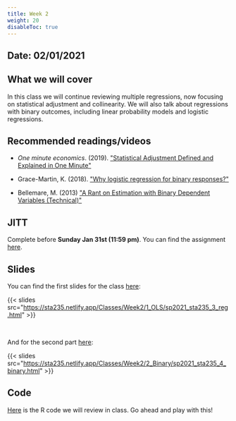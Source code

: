 ```yaml
---
title: Week 2
weight: 20
disableToc: true
---
```


## Date: 02/01/2021

## What we will cover

In this class we will continue reviewing multiple regressions, now focusing on statistical adjustment and collinearity. We will also talk about regressions with binary outcomes, including linear probability models and logistic regressions. 

## Recommended readings/videos

- *One minute economics*. (2019). ["Statistical Adjustment Defined and Explained in One Minute"](https://www.youtube.com/watch?v=is3IM8-CSbU&ab_channel=OneMinuteEconomics)

- Grace-Martin, K. (2018). ["Why logistic regression for binary responses?"](https://www.theanalysisfactor.com/why-logistic-regression-for-binary-response/)

- Bellemare, M. (2013) ["A Rant on Estimation with Binary Dependent Variables (Technical)"](http://marcfbellemare.com/wordpress/8951)

## JITT

Complete before **Sunday Jan 31st (11:59 pm)**. You can find the assignment [here](https://forms.gle/3T57btqLP3JoVEnc7).

## Slides

You can find the first slides for the class [here](https://sta235.netlify.app/Classes/Week2/1_OLS/sp2021_sta235_3_reg.html):

{{< slides src="https://sta235.netlify.app/Classes/Week2/1_OLS/sp2021_sta235_3_reg.html" >}}

<br>

And for the second part [here](https://sta235.netlify.app/Classes/Week2/2_Binary/sp2021_sta235_4_binary.html):

{{< slides src="https://sta235.netlify.app/Classes/Week2/2_Binary/sp2021_sta235_4_binary.html" >}} 

## Code

[Here](https://github.com/maibennett/sta235/blob/main/exampleSite/content/Classes/Week2/code/sp2021_sta235_3_reg_binary.R) is the R code we will review in class. Go ahead and play with this! 